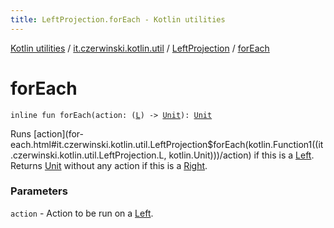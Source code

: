 ```yaml
---
title: LeftProjection.forEach - Kotlin utilities
---
```


[Kotlin utilities](../../index.html) / [it.czerwinski.kotlin.util](../index.html) / [LeftProjection](index.html) / [forEach](./for-each.html)

# forEach

`inline fun forEach(action: (`[`L`](index.html#L)`) -> `[`Unit`](https://kotlinlang.org/api/latest/jvm/stdlib/kotlin/-unit/index.html)`): `[`Unit`](https://kotlinlang.org/api/latest/jvm/stdlib/kotlin/-unit/index.html)

Runs [action](for-each.html#it.czerwinski.kotlin.util.LeftProjection$forEach(kotlin.Function1((it.czerwinski.kotlin.util.LeftProjection.L, kotlin.Unit)))/action) if this is a [Left](../-left/index.html). Returns [Unit](https://kotlinlang.org/api/latest/jvm/stdlib/kotlin/-unit/index.html) without any action if this is a [Right](../-right/index.html).

### Parameters

`action` - Action to be run on a [Left](../-left/index.html).